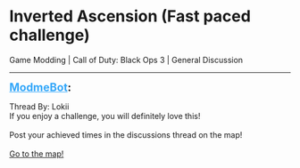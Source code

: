 # Inverted Ascension (Fast paced challenge)
Game Modding | Call of Duty: Black Ops 3 | General Discussion

---
<strong style="font-size: 1.4em;"><span style="text-decoration: underline;text-decoration-color: #34a7f9;"><span style="color:#34a7f9;">ModmeBot</span></span>:</strong>

<p>Thread By: Lokii<br />If you enjoy a challenge, you will definitely love this!<br /> <br />Post your achieved times in the discussions thread on the map!<br /> <br /><a href="http://steamcommunity.com/sharedfiles/filedetails/?id=1235071617">Go to the map!</a></p>
